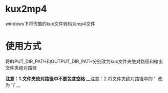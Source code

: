 # kux2mp4

windows下将优酷的kux文件转码为mp4文件


# 使用方式  

将INPUT_DIR_PATH和OUTPUT_DIR_PATH分别改为kux文件夹绝对路径和输出文件夹绝对路径  
   
__注意：1.文件夹绝对路径中不要包含空格__
__注意：2.将文件夹绝对路径中的 '\' 改为 '\\' __

